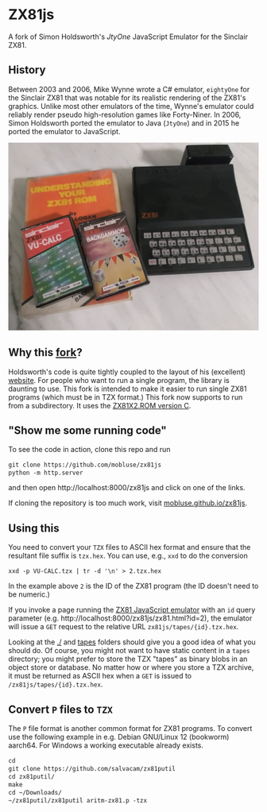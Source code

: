 # ZX81js
A fork of Simon Holdsworth's *JtyOne* JavaScript Emulator for the Sinclair ZX81.

## History
Between 2003 and 2006, Mike Wynne wrote a C# emulator, `eightyOne` for the Sinclair ZX81 that was notable for its realistic rendering of the ZX81's graphics. Unlike most other emulators of the time, Wynne's emulator could reliably render pseudo high-resolution games like Forty-Niner. In 2006, Simon Holdsworth ported the emulator to Java (`JtyOne`) and in 2015 he ported the emulator to JavaScript.

![The ZX81](https://github.com/hammingweight/zx81-javascript-emulator/blob/master/zx81.jpg)

## Why this [fork](https://github.com/hammingweight/zx81-javascript-emulator)?
Holdsworth's code is quite tightly coupled to the layout of his (excellent) [website](http://www.zx81stuff.org.uk/). For people who want to run a single program, the library is daunting to use. This fork is intended to make it easier to run single ZX81 programs (which must be in TZX format.) This fork now supports to run from a subdirectory. It uses the [ZX81X2.ROM version C](https://sinclairzxworld.com/viewtopic.php?p=40327#p40327).

## "Show me some running code"
To see the code in action, clone this repo and run
```
git clone https://github.com/mobluse/zx81js
python -m http.server
```

and then open http://localhost:8000/zx81js and click on one of the links.

If cloning the repository is too much work, visit [mobluse.github.io/zx81js](https://mobluse.github.io/zx81js).

## Using this
You need to convert your `TZX` files to ASCII hex format and ensure that the resultant file suffix is `tzx.hex`. You can use, e.g., `xxd` to do the conversion
```
xxd -p VU-CALC.tzx | tr -d '\n' > 2.tzx.hex 
```

In the example above `2` is the ID of the ZX81 program (the ID doesn't need to be numeric.)

If you invoke a page running the [ZX81 JavaScript emulator](./zx81_emu.js) with an `id` query parameter (e.g. http://localhost:8000/zx81js/zx81.html?id=2), the emulator will issue a `GET` request to the relative URL `zx81js/tapes/{id}.tzx.hex`. 

Looking at the [./](./) and [tapes](./tapes) folders should give you a good idea of what you should do. Of course, you might not want to have static content in a `tapes` directory; you might prefer to store the TZX "tapes" as binary blobs in an object store or database. No matter how or where you store a TZX archive, it must be returned as ASCII hex when a `GET` is issued to `/zx81js/tapes/{id}.tzx.hex`.

## Convert `P` files to `TZX`
The `P` file format is another common format for ZX81 programs. To convert use the following example in e.g. Debian GNU/Linux 12 (bookworm) aarch64. For Windows a working executable already exists. 
```
cd
git clone https://github.com/salvacam/zx81putil
cd zx81putil/
make
cd ~/Downloads/
~/zx81putil/zx81putil aritm-zx81.p -tzx
```
